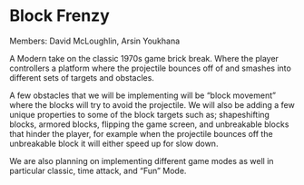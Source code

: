 # Block Frenzy

Members: David McLoughlin, Arsin Youkhana

A Modern take on the classic 1970s game brick break. Where the player controllers a platform where the projectile bounces off of and smashes into different sets of targets and obstacles.

A few obstacles that we will be implementing will be “block movement” where the blocks will try to avoid the projectile. We will also be adding a few unique properties to some of the block targets such as; shapeshifting blocks, armored blocks, flipping the game screen, and unbreakable blocks that hinder the player, for example when the projectile bounces off the unbreakable block it will either speed up for slow down.

We are also planning on implementing different game modes as well in particular classic, time attack, and “Fun” Mode.


